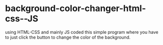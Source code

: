 # background-color-changer-html-css--JS
using HTML-CSS and mainly JS coded this simple program where you have to just click the button to change the color of the background.
